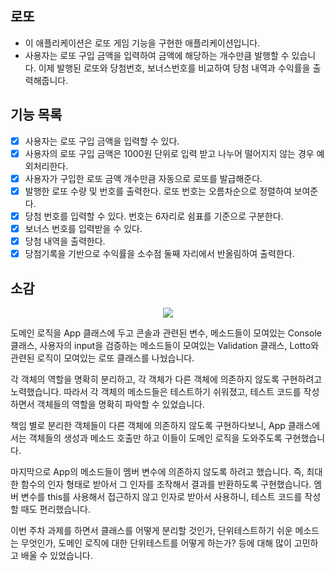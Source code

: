 ## 로또

- 이 애플리케이션은 로또 게임 기능을 구현한 애플리케이션입니다.
- 사용자는 로또 구입 금액을 입력하여 금액에 해당하는 개수만큼 발행할 수 있습니다. 이제 발행된 로또와 당첨번호, 보너스번호를 비교하여 당첨 내역과 수익률을 출력해줍니다.

## 기능 목록

- [x] 사용자는 로또 구입 금액을 입력할 수 있다.
- [x] 사용자의 로또 구입 금액은 1000원 단위로 입력 받고 나누어 떨어지지 않는 경우 예외처리한다.
- [x] 사용자가 구입한 로또 금액 개수만큼 자동으로 로또를 발급해준다.
- [x] 발행한 로또 수량 및 번호를 출력한다. 로또 번호는 오름차순으로 정렬하여 보여준다.
- [x] 당첨 번호를 입력할 수 있다. 번호는 6자리로 쉼표를 기준으로 구분한다.
- [x] 보너스 번호를 입력받을 수 있다.
- [x] 당첨 내역을 출력한다.
- [x] 당첨기록을 기반으로 수익률을 소수점 둘째 자리에서 반올림하여 출력한다.

## 소감

<p align="center"> 
  <img src="https://user-images.githubusercontent.com/63354527/201708745-69d92e6e-041e-4ed7-9eab-25471512cd7a.png">
</p>

도메인 로직을 App 클래스에 두고 콘솔과 관련된 변수, 메소드들이 모여있는 Console 클래스, 사용자의 input을 검증하는 메소드들이 모여있는 Validation 클래스, Lotto와 관련된 로직이 모여있는 로또 클래스를 나눴습니다.

각 객체의 역할을 명확히 분리하고, 각 객체가 다른 객체에 의존하지 않도록 구현하려고 노력했습니다. 따라서 각 객체의 메소드들은 테스트하기 쉬워졌고, 테스트 코드를 작성하면서 객체들의 역할을 명확히 파악할 수 있었습니다.

책임 별로 분리한 객체들이 다른 객체에 의존하지 않도록 구현하다보니, App 클래스에서는 객체들의 생성과 메소드 호출만 하고 이들이 도메인 로직을 도와주도록 구현했습니다.

마지막으로 App의 메소드들이 멤버 변수에 의존하지 않도록 하려고 했습니다. 즉, 최대한 함수의 인자 형태로 받아서 그 인자를 조작해서 결과를 반환하도록 구현했습니다. 멤버 변수를 this를 사용해서 접근하지 않고 인자로 받아서 사용하니, 테스트 코드를 작성할 때도 편리했습니다.

이번 주차 과제를 하면서 클래스를 어떻게 분리할 것인가, 단위테스트하기 쉬운 메소드는 무엇인가, 도메인 로직에 대한 단위테스트를 어떻게 하는가? 등에 대해 많이 고민하고 배울 수 있었습니다.
